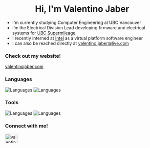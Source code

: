<h1 align="center">Hi, I'm Valentino Jaber</h1>

- I'm currently studying Computer Engineering at UBC Vancouver
- I’m the Electrical Division Lead developing firmware and electrical systems for [UBC Supermileage](https://www.supermileage.ca/)
- I recently interned at [Intel](https://www.intel.com/content/www/us/en/homepage.html) as a virtual platform software engineer
- I can also be reached directly at valentino.jaber@live.com

<h3 align="left"> Check out my website!</h3>
<p align="left"> <a href="https://valentinojaber.com">valentinojaber.com</a> </p>

<h3 align="left">Languages</h3>
<div>
  <img id="skills-pics" src="https://skillicons.dev/icons?i=java,py,c,cpp,go,bash&perline=3" alt="Languages">
  <img id="skills-pics" src="https://skillicons.dev/icons?i=js,css,html,sqlite,&perline=3" alt="Languages">
</div>

<h3 align="left">Tools</h3>
<div>
  <img id="skills-pics" src="https://skillicons.dev/icons?i=git,github,githubactions,linux,aws,gcp,gradle,arduino&perline=3" alt="Languages">
  <img id="skills-pics" src="https://skillicons.dev/icons?i=nodejs,react,mongodb,vscode,idea,androidstudio,grafana,latex&perline=3" alt="Languages">
</div>

<h3 align="left">Connect with me!</h3>
<p align="left">
<a href="https://linkedin.com/in/valentinojaber" target="blank"><img align="center" src="https://raw.githubusercontent.com/rahuldkjain/github-profile-readme-generator/master/src/images/icons/Social/linked-in-alt.svg" alt="valentinojaber" height="30" width="40" /></a>
</p>
